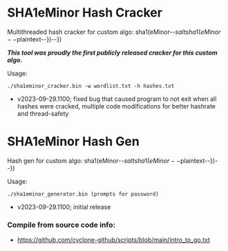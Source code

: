 # SHA1eMinor Hash Cracker
Multithreaded hash cracker for custom algo: sha1(eMinor--$saltsha1(eMinor--$plaintext--})--})

_**This tool was proudly the first publicly released cracker for this custom algo.**_

Usage:

`./sha1eminor_cracker.bin -w wordlist.txt -h hashes.txt`
- v2023-09-29.1100; fixed bug that caused program to not exit when all hashes were cracked, multiple code modifications for better hashrate and thread-safety

# SHA1eMinor Hash Gen
Hash gen for custom algo: sha1(eMinor--$saltsha1(eMinor--$plaintext--})--})

Usage:

`./sha1eminor_generator.bin (prompts for password)`
- v2023-09-29.1100; initial release

### Compile from source code info:
- https://github.com/cyclone-github/scripts/blob/main/intro_to_go.txt

